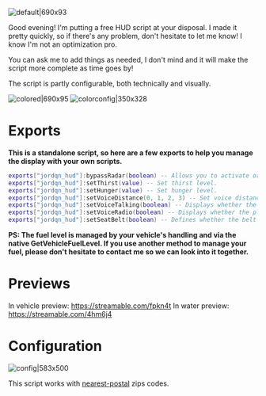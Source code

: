 ![default|690x93](https://forum-cfx-re.akamaized.net/original/5X/f/f/1/8/ff180d0cc4104c2085b23fa740e64677dd7b3bde.jpeg)

Good evening! I'm putting a free HUD script at your disposal. I made it pretty quickly, so if there's any problem, don't hesitate to let me know! I know I'm not an optimization pro.

You can ask me to add things as needed, I don't mind and it will make the script more complete as time goes by!

The script is partly configurable, both technically and visually.

![colored|690x95](https://forum-cfx-re.akamaized.net/original/5X/2/9/1/a/291a5f75c285c1cdbf2be0bbe0d774f1701398d1.jpeg)
![colorconfig|350x328](https://forum-cfx-re.akamaized.net/original/5X/6/0/1/7/6017eb7c2d557d65d2f9d525f74fb60c42891c63.png)

# Exports
**This is a standalone script, so here are a few exports to help you manage the display with your own scripts.**
```lua
exports["jordqn_hud"]:bypassRadar(boolean) -- Allows you to activate or deactivate, via your scripts, the fact of having the radar permanently outside your vehicles (if the option is active, of course).
exports["jordqn_hud"]:setThirst(value) -- Set thirst level.
exports["jordqn_hud"]:setHunger(value) -- Set hunger level.
exports["jordqn_hud"]:setVoiceDistance(0, 1, 2, 3) -- Set voice distance on HUD. (0 = mute, 1 = short, 2 = medium, 3 = long)
exports["jordqn_hud"]:setVoiceTalking(boolean) -- Displays whether the player is speaking or not.
exports["jordqn_hud"]:setVoiceRadio(boolean) -- Displays whether the player is speaking on the radio or not.
exports["jordqn_hud"]:setSeatBelt(boolean) -- Defines whether the belt is fastened or not.
```

**PS: The fuel level is managed by your vehicle's handling and via the native GetVehicleFuelLevel. If you use another method to manage your fuel, please don't hesitate to contact me so we can look into it together.**

# Previews
In vehicle preview: https://streamable.com/fpkn4t
In water preview: https://streamable.com/4hm6j4

# Configuration
![config|583x500](https://forum-cfx-re.akamaized.net/original/5X/e/1/0/d/e10dfbc285d294cd5f194da8e41d77cbf87e706c.png)

This script works with [nearest-postal](https://github.com/DevBlocky/nearest-postal/tree/master) zips codes.
